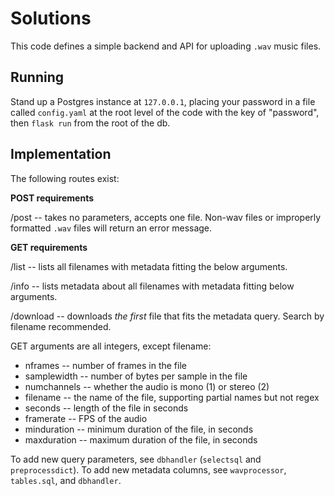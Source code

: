 # Solutions

This code defines a simple backend and API for uploading `.wav` music files.

## Running

Stand up a Postgres instance at `127.0.0.1`, placing your password in a file called `config.yaml` at the root level of
the code with the key of "password", then `flask run` from the root of the db.

## Implementation

The following routes exist:

**POST requirements**

/post -- takes no parameters, accepts one file.  Non-wav files or improperly formatted `.wav` files will return an error message.

**GET requirements**

/list -- lists all filenames with metadata fitting the below arguments.

/info -- lists metadata about all filenames with metadata fitting below arguments.

/download -- downloads *the first* file that fits the metadata query. Search by filename recommended.

GET arguments are all integers, except filename: 
- nframes -- number of frames in the file
- samplewidth -- number of bytes per sample in the file
- numchannels -- whether the audio is mono (1) or stereo (2)
- filename -- the name of the file, supporting partial names but not regex
- seconds -- length of the file in seconds
- framerate -- FPS of the audio
- minduration -- minimum duration of the file, in seconds
- maxduration -- maximum duration of the file, in seconds

To add new query parameters, see `dbhandler` (`selectsql` and `preprocessdict`). To add new metadata columns, see `wavprocessor`, `tables.sql`, and `dbhandler`.
